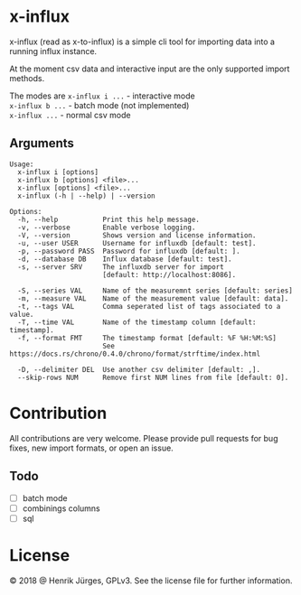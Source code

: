 
# x-influx

x-influx (read as x-to-influx) is a simple cli tool 
for importing data into a running influx instance.

At the moment csv data and interactive input are the
only supported import methods. 

The modes are
`x-influx i ...` - interactive mode  
`x-influx b ...` - batch mode (not implemented)  
`x-influx ...`   - normal csv mode

## Arguments

    Usage: 
      x-influx i [options]
      x-influx b [options] <file>... 
      x-influx [options] <file>... 
      x-influx (-h | --help) | --version

    Options:
      -h, --help           Print this help message.
      -v, --verbose        Enable verbose logging.
      -V, --version        Shows version and license information.
      -u, --user USER      Username for influxdb [default: test].
      -p, --password PASS  Password for influxdb [default: ].
      -d, --database DB    Influx database [default: test].
      -s, --server SRV     The influxdb server for import 
                           [default: http://localhost:8086].
  
      -S, --series VAL     Name of the measuremnt series [default: series]
      -m, --measure VAL    Name of the measurement value [default: data].
      -t, --tags VAL       Comma seperated list of tags associated to a value.
      -T, --time VAL       Name of the timestamp column [default: timestamp].
      -f, --format FMT     The timestamp format [default: %F %H:%M:%S]
                           See https://docs.rs/chrono/0.4.0/chrono/format/strftime/index.html

      -D, --delimiter DEL  Use another csv delimiter [default: ,].
      --skip-rows NUM      Remove first NUM lines from file [default: 0].


# Contribution

All contributions are very welcome. Please provide pull requests for
bug fixes, new import formats, or open an issue.

## Todo
- [ ] batch mode
- [ ] combinings columns
- [ ] sql

# License

© 2018 @ Henrik Jürges, GPLv3. See the license file for further information.
